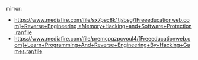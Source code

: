 mirror:
- https://www.mediafire.com/file/sx7pec8k1tjsbsg/[Freeeducationweb.com]+Reverse+Engineering,+Memory+Hacking+and+Software+Protection.rar/file
- https://www.mediafire.com/file/premcpqzpcvoul4/[Freeeducationweb.com]+Learn+Programming+And+Reverse+Engineering+By+Hacking+Games.rar/file
